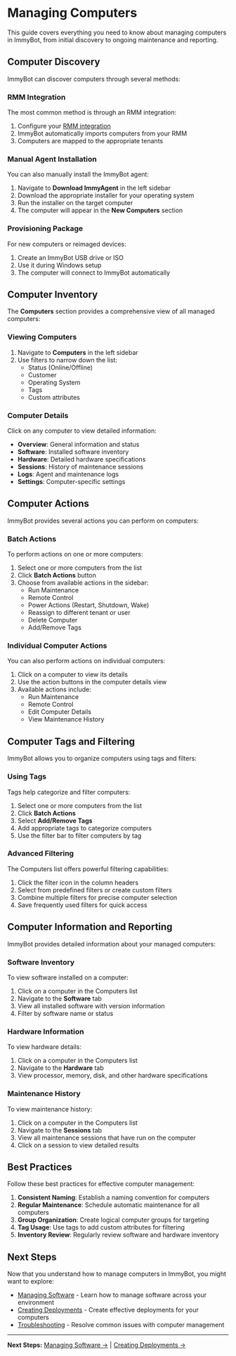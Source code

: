 # Managing Computers

This guide covers everything you need to know about managing computers in ImmyBot, from initial discovery to ongoing maintenance and reporting.

## Computer Discovery

ImmyBot can discover computers through several methods:

### RMM Integration

The most common method is through an RMM integration:

1. Configure your [RMM integration](./integration-overview.md)
2. ImmyBot automatically imports computers from your RMM
3. Computers are mapped to the appropriate tenants

### Manual Agent Installation

You can also manually install the ImmyBot agent:

1. Navigate to **Download ImmyAgent** in the left sidebar
2. Download the appropriate installer for your operating system
3. Run the installer on the target computer
4. The computer will appear in the **New Computers** section

### Provisioning Package

For new computers or reimaged devices:

1. Create an ImmyBot USB drive or ISO
2. Use it during Windows setup
3. The computer will connect to ImmyBot automatically

## Computer Inventory

The **Computers** section provides a comprehensive view of all managed computers:

### Viewing Computers

1. Navigate to **Computers** in the left sidebar
2. Use filters to narrow down the list:
   - Status (Online/Offline)
   - Customer
   - Operating System
   - Tags
   - Custom attributes

### Computer Details

Click on any computer to view detailed information:

- **Overview**: General information and status
- **Software**: Installed software inventory
- **Hardware**: Detailed hardware specifications
- **Sessions**: History of maintenance sessions
- **Logs**: Agent and maintenance logs
- **Settings**: Computer-specific settings

## Computer Actions

ImmyBot provides several actions you can perform on computers:

### Batch Actions

To perform actions on one or more computers:

1. Select one or more computers from the list
2. Click **Batch Actions** button
3. Choose from available actions in the sidebar:
   - Run Maintenance
   - Remote Control
   - Power Actions (Restart, Shutdown, Wake)
   - Reassign to different tenant or user
   - Delete Computer
   - Add/Remove Tags

### Individual Computer Actions

You can also perform actions on individual computers:

1. Click on a computer to view its details
2. Use the action buttons in the computer details view
3. Available actions include:
   - Run Maintenance
   - Remote Control
   - Edit Computer Details
   - View Maintenance History

## Computer Tags and Filtering

ImmyBot allows you to organize computers using tags and filters:

### Using Tags

Tags help categorize and filter computers:

1. Select one or more computers from the list
2. Click **Batch Actions**
3. Select **Add/Remove Tags**
4. Add appropriate tags to categorize computers
5. Use the filter bar to filter computers by tag

### Advanced Filtering

The Computers list offers powerful filtering capabilities:

1. Click the filter icon in the column headers
2. Select from predefined filters or create custom filters
3. Combine multiple filters for precise computer selection
4. Save frequently used filters for quick access

## Computer Information and Reporting

ImmyBot provides detailed information about your managed computers:

### Software Inventory

To view software installed on a computer:

1. Click on a computer in the Computers list
2. Navigate to the **Software** tab
3. View all installed software with version information
4. Filter by software name or status

### Hardware Information

To view hardware details:

1. Click on a computer in the Computers list
2. Navigate to the **Hardware** tab
3. View processor, memory, disk, and other hardware specifications

### Maintenance History

To view maintenance history:

1. Click on a computer in the Computers list
2. Navigate to the **Sessions** tab
3. View all maintenance sessions that have run on the computer
4. Click on a session to view detailed results

## Best Practices

Follow these best practices for effective computer management:

1. **Consistent Naming**: Establish a naming convention for computers
2. **Regular Maintenance**: Schedule automatic maintenance for all computers
3. **Group Organization**: Create logical computer groups for targeting
4. **Tag Usage**: Use tags to add custom attributes for filtering
5. **Inventory Review**: Regularly review software and hardware inventory

## Next Steps

Now that you understand how to manage computers in ImmyBot, you might want to explore:

- [Managing Software](./managing-software.md) - Learn how to manage software across your environment
- [Creating Deployments](./creating-deployments.md) - Create effective deployments for your computers
- [Troubleshooting](./troubleshooting.md) - Resolve common issues with computer management

---

**Next Steps:** [Managing Software →](./managing-software.md) | [Creating Deployments →](./creating-deployments.md)
